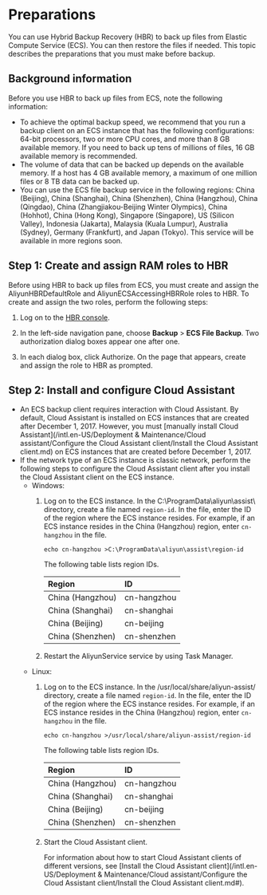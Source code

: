 # Preparations

You can use Hybrid Backup Recovery \(HBR\) to back up files from Elastic Compute Service \(ECS\). You can then restore the files if needed. This topic describes the preparations that you must make before backup.

## Background information

Before you use HBR to back up files from ECS, note the following information:

-   To achieve the optimal backup speed, we recommend that you run a backup client on an ECS instance that has the following configurations: 64-bit processors, two or more CPU cores, and more than 8 GB available memory. If you need to back up tens of millions of files, 16 GB available memory is recommended.
-   The volume of data that can be backed up depends on the available memory. If a host has 4 GB available memory, a maximum of one million files or 8 TB data can be backed up.
-   You can use the ECS file backup service in the following regions: China \(Beijing\), China \(Shanghai\), China \(Shenzhen\), China \(Hangzhou\), China \(Qingdao\), China \(Zhangjiakou-Beijing Winter Olympics\), China \(Hohhot\), China \(Hong Kong\), Singapore \(Singapore\), US \(Silicon Valley\), Indonesia \(Jakarta\), Malaysia \(Kuala Lumpur\), Australia \(Sydney\), Germany \(Frankfurt\), and Japan \(Tokyo\). This service will be available in more regions soon.

## Step 1: Create and assign RAM roles to HBR

Before using HBR to back up files from ECS, you must create and assign the AliyunHBRDefaultRole and AliyunECSAccessingHBRRole roles to HBR. To create and assign the two roles, perform the following steps:

1.  Log on to the [HBR console](https://hbr.console.aliyun.com).

2.  In the left-side navigation pane, choose **Backup** \> **ECS File Backup**. Two authorization dialog boxes appear one after one.

3.  In each dialog box, click Authorize. On the page that appears, create and assign the role to HBR as prompted.


## Step 2: Install and configure Cloud Assistant

-   An ECS backup client requires interaction with Cloud Assistant. By default, Cloud Assistant is installed on ECS instances that are created after December 1, 2017. However, you must [manually install Cloud Assistant](/intl.en-US/Deployment & Maintenance/Cloud assistant/Configure the Cloud Assistant client/Install the Cloud Assistant client.md) on ECS instances that are created before December 1, 2017.
-   If the network type of an ECS instance is classic network, perform the following steps to configure the Cloud Assistant client after you install the Cloud Assistant client on the ECS instance.
    -   Windows:
        1.  Log on to the ECS instance. In the C:\\ProgramData\\aliyun\\assist\\ directory, create a file named `region-id`. In the file, enter the ID of the region where the ECS instance resides. For example, if an ECS instance resides in the China \(Hangzhou\) region, enter `cn-hangzhou` in the file.

            ```
            echo cn-hangzhou >C:\ProgramData\aliyun\assist\region-id
            ```

            The following table lists region IDs.

            |Region|ID|
            |:-----|:-|
            |China \(Hangzhou\)|cn-hangzhou|
            |China \(Shanghai\)|cn-shanghai|
            |China \(Beijing\)|cn-beijing|
            |China \(Shenzhen\)|cn-shenzhen|

        2.  Restart the AliyunService service by using Task Manager.
    -   Linux:
        1.  Log on to the ECS instance. In the /usr/local/share/aliyun-assist/ directory, create a file named `region-id`. In the file, enter the ID of the region where the ECS instance resides. For example, if an ECS instance resides in the China \(Hangzhou\) region, enter `cn-hangzhou` in the file.

            ```
            echo cn-hangzhou >/usr/local/share/aliyun-assist/region-id
            ```

            The following table lists region IDs.

            |Region|ID|
            |:-----|:-|
            |China \(Hangzhou\)|cn-hangzhou|
            |China \(Shanghai\)|cn-shanghai|
            |China \(Beijing\)|cn-beijing|
            |China \(Shenzhen\)|cn-shenzhen|

        2.  Start the Cloud Assistant client.

            For information about how to start Cloud Assistant clients of different versions, see [Install the Cloud Assistant client](/intl.en-US/Deployment & Maintenance/Cloud assistant/Configure the Cloud Assistant client/Install the Cloud Assistant client.md#).


